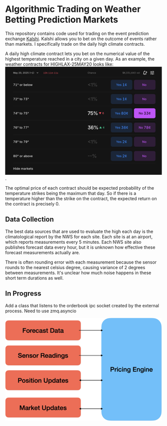 # Algorithmic Trading on Weather Betting Prediction Markets

This repository contains code used for trading on the event prediction exchange [Kalshi](https://kalshi.com/?category=all). Kalshi allows you to bet on the outcome of events rather than markets. I specifically trade on the daily high climate contracts.

A daily high climate contract lets you bet on the numerical value of the highest temperature reached in a city on a given day. As an example, the weather contracts for HIGHLAX-25MAY20 looks like:
![alt text](images/image.png).

The optimal price of each contract should be expected probability of the temperature strikes being the maximum that day. So if there is a temperature higher than the strike on the contract, the expected return on the contract is precisely 0.

## Data Collection
The best data sources that are used to evaluate the high each day is the climatological report by the NWS for each site. Each site is at an airport, which reports measurements every 5 minutes. Each NWS site also publishes forecast data every hour, but it is unknown how effective these forecast measurements actually are.

There is often rounding error with each measurement because the sensor rounds to the nearest celsius degree, causing variance of 2 degrees between measurements. It's unclear how much noise happens in these short term durations as well.

## In Progress
Add a class that listens to the orderbook ipc socket created by the external process. Need to use zmq.asyncio

![alt text](images/trading-algorithm.png)
